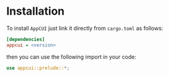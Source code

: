 # Installation

To install `AppCUI` just link it directly from `cargo.toml` as follows:

```ini
[dependencies]
appcui = <version>
```

then you can use the following import in your code:

```rs
use appcui::prelude::*;
```